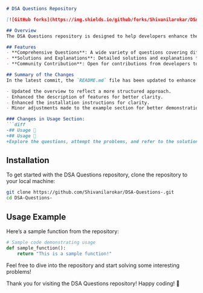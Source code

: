 ```markdown
# DSA Questions Repository 

[![GitHub forks](https://img.shields.io/github/forks/Shivanilarokar/DSA-Questions-?style=social)](https://github.com/Shivanilarokar/DSA-Questions-)

## Overview
The DSA Questions repository is designed to help developers enhance their problem-solving skills through various data structures and algorithms questions. This repository provides a structured approach to learning and mastering DSA concepts.

## Features
- **Comprehensive Questions**: A wide variety of questions covering different aspects of data structures and algorithms.
- **Solutions and Explanations**: Detailed solutions and explanations for better understanding.
- **Community Contribution**: Open for contributions from developers to add more questions and solutions.

## Summary of the Changes
In the latest commit, the `README.md` file has been updated to enhance clarity and improve the overall presentation of the repository. Below are the specific changes made:

- Updated the overview to reflect a more structured approach.
- Enhanced the description of features for better clarity.
- Enhanced the installation instructions for clarity.
- Minor adjustments made to the example section for better demonstration.

### Changes in Usage Section:
```diff
-## Usage 📖
+## Usage 📖
+Explore the questions, attempt the problems, and refer to the solutions and explanations provided.
```

## Installation
To get started with the DSA Questions repository, clone the repository to your local machine:

```bash
git clone https://github.com/Shivanilarokar/DSA-Questions-.git
cd DSA-Questions-
```

## Usage Example
Here’s a sample function from the repository:

```python
# Sample code demonstrating usage
def sample_function():
    return "This is a sample function!"
```

Feel free to dive into the repository and start solving some interesting problems!

Thank you for visiting the DSA Questions repository! Happy coding! 🎉
```